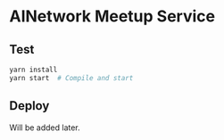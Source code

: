 # AINetwork Meetup Service

## Test

```bash
yarn install
yarn start  # Compile and start
```

## Deploy

Will be added later.